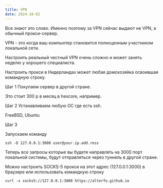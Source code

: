 ```yaml
---
title: VPN
date: 2024-10-02
---
```


Все знают это слово. Именно поэтому за VPN сейчас выдают не VPN, а обычный прокси-сервер.

VPN - это когда ваш компьютер становится полноценным участником локальной сети.

Настроить реальный честный VPN очень сложно и может занять неделю у хорошего специалиста.

Настроить прокси в Нидерландах может любая домохозяйка освоившая командную строку.

Шаг 1 Покупаем сервер в другой стране. 

Это стоит 300 р в месяц в hexcore, например.

Шаг 2 Устанавливаем любую ОС где есть ssh. 

FreeBSD, Ubuntu

Шаг 3

Запускаем команду 

`ssh -D 127.0.0.1:3000 user@your.ip.add.ress`

Теперь все запросы которые вы будете направлять на 3000 порт локальной системы, будут отправляться через туннель в другой стране.

Можно настроить SOCKS-5 прокси на этот адрес (127.0.0.1:3000) в браузере или использовать командную строку

`curl -x socks5://127.0.0.1:3000 https://alterfo.github.io`

